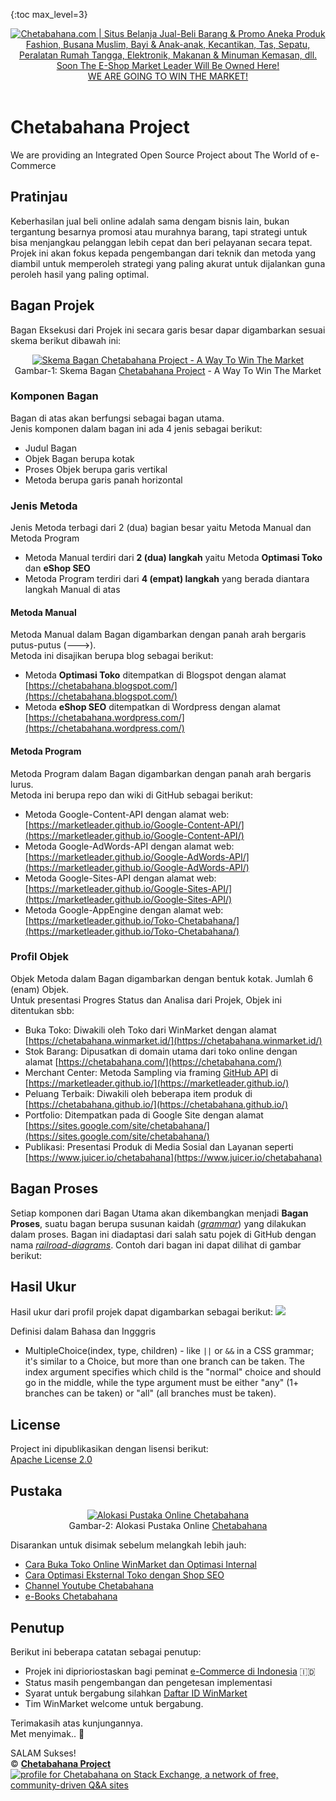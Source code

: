 {:toc max_level=3}


<p align="center"> 
<a href="https://chetabahana.com/">
<img src="https://chetabahana.files.wordpress.com/2018/04/logoweb.png" alt="Chetabahana.com | Situs Belanja Jual-Beli Barang & Promo Aneka Produk Fashion, Busana Muslim, Bayi & Anak-anak, Kecantikan, Tas, Sepatu, Peralatan Rumah Tangga, Elektronik, Makanan & Minuman Kemasan, dll. Soon The E-Shop Market Leader Will Be Owned Here!"></a><br />
<a href="https://github.com/MarketLeader">  
WE ARE GOING TO WIN THE MARKET!
</a><br /><br />
</p>

# Chetabahana Project
We are providing an Integrated Open Source Project about The World of e-Commerce

## Pratinjau
Keberhasilan jual beli online adalah sama dengam bisnis lain, bukan tergantung besarnya promosi atau murahnya barang, tapi strategi untuk bisa menjangkau pelanggan lebih cepat dan beri pelayanan secara tepat. Projek ini akan fokus kepada pengembangan dari teknik dan metoda yang diambil untuk memperoleh strategi yang paling akurat untuk dijalankan guna peroleh hasil yang paling optimal.

## Bagan Projek
Bagan Eksekusi dari Projek ini secara garis besar dapar digambarkan sesuai skema berikut dibawah ini:
<p align="center">  
<a href="https://chetabahana.github.io/"><img src="https://chetabahana.files.wordpress.com/2018/05/diagram.png" alt="Skema Bagan Chetabahana Project - A Way To Win The Market"></a><br>Gambar-1: Skema Bagan <a href="https://github.com/MarketLeader">Chetabahana Project</a> - A Way To Win The Market
</p>

### Komponen Bagan  
Bagan di atas akan berfungsi sebagai bagan utama.  
Jenis komponen dalam bagan ini ada 4 jenis sebagai berikut:
- Judul Bagan
- Objek Bagan berupa kotak
- Proses Objek berupa garis vertikal
- Metoda berupa garis panah horizontal

### Jenis Metoda  
Jenis Metoda terbagi dari 2 (dua) bagian besar yaitu Metoda Manual dan Metoda Program  
- Metoda Manual terdiri dari **2 (dua) langkah** yaitu Metoda **Optimasi Toko** dan **eShop SEO**
- Metoda Program terdiri dari **4 (empat) langkah** yang berada diantara langkah Manual di atas

#### Metoda Manual
Metoda Manual dalam Bagan digambarkan dengan panah arah bergaris putus-putus (--->).  
Metoda ini disajikan berupa blog sebagai berikut:
- Metoda **Optimasi Toko** ditempatkan di Blogspot dengan alamat [https://chetabahana.blogspot.com/](https://chetabahana.blogspot.com/)
- Metoda **eShop SEO** ditempatkan di Wordpress dengan alamat [https://chetabahana.wordpress.com/](https://chetabahana.wordpress.com/)

#### Metoda Program
Metoda Program dalam Bagan digambarkan dengan panah arah bergaris lurus.  
Metoda ini berupa repo dan wiki di GitHub sebagai berikut:
- Metoda Google-Content-API dengan alamat web: [https://marketleader.github.io/Google-Content-API/](https://marketleader.github.io/Google-Content-API/)
- Metoda Google-AdWords-API dengan alamat web: [https://marketleader.github.io/Google-AdWords-API/](https://marketleader.github.io/Google-AdWords-API/)
- Metoda Google-Sites-API dengan alamat web: [https://marketleader.github.io/Google-Sites-API/](https://marketleader.github.io/Google-Sites-API/)
- Metoda Google-AppEngine dengan alamat web: [https://marketleader.github.io/Toko-Chetabahana/](https://marketleader.github.io/Toko-Chetabahana/)

### Profil Objek 
Objek Metoda dalam Bagan digambarkan dengan bentuk kotak. Jumlah 6 (enam) Objek.  
Untuk presentasi Progres Status dan Analisa dari Projek, Objek ini ditentukan sbb:
- Buka Toko: Diwakili oleh Toko dari WinMarket dengan alamat [https://chetabahana.winmarket.id/](https://chetabahana.winmarket.id/) 
- Stok Barang: Dipusatkan di domain utama dari toko online dengan alamat [https://chetabahana.com/](https://chetabahana.com/) 
- Merchant Center: Metoda Sampling via framing [GitHub API](https://developer.github.com/v3/) di [https://marketleader.github.io/](https://marketleader.github.io/) 
- Peluang Terbaik: Diwakili oleh beberapa item produk di [https://chetabahana.github.io/](https://chetabahana.github.io/) 
- Portfolio: Ditempatkan pada di Google Site dengan alamat [https://sites.google.com/site/chetabahana/](https://sites.google.com/site/chetabahana/) 
- Publikasi: Presentasi Produk di Media Sosial dan Layanan seperti [https://www.juicer.io/chetabahana](https://www.juicer.io/chetabahana) 

## Bagan Proses
Setiap komponen dari Bagan Utama akan dikembangkan menjadi **Bagan Proses**, suatu bagan berupa susunan kaidah ([*grammar*](http://en.wikipedia.org/wiki/Grammar)) yang dilakukan dalam proses. Bagan ini diadaptasi dari salah satu pojek di GitHub dengan nama [*railroad-diagrams*](https://github.com/tabatkins/railroad-diagrams). Contoh dari bagan ini dapat dilihat di gambar berikut:

## Hasil  Ukur
Hasil ukur dari profil projek dapat digambarkan sebagai berikut:
![](https://chetabahana.github.io/diagrams/images/rr-multchoice.png)  

Definisi dalam Bahasa dan Ingggris
- MultipleChoice(index, type, children) - like `||` or `&&` in a CSS grammar; it's similar to a Choice, but more than one branch can be taken.  The index argument specifies which child is the "normal" choice and should go in the middle, while the type argument must be either "any" (1+ branches can be taken) or "all" (all branches must be taken).

## License
Project ini dipublikasikan dengan lisensi berikut:  
[Apache License 2.0](https://github.com/MarketLeader/Toko-Chetabahana/blob/master/LICENSE)

## Pustaka
<p align="center"> 
<a href="https://chetabahana.com/#after_header1_3"><img src="https://user-images.githubusercontent.com/36441664/38942532-44c87736-4359-11e8-9ad4-56f7d2b68ced.png" alt="Alokasi Pustaka Online Chetabahana"></a><br>
Gambar-2: Alokasi Pustaka Online <a href= "https://chetabahana.com">Chetabahana</a>
</p>

Disarankan untuk disimak sebelum melangkah lebih jauh:  
- [Cara Buka Toko Online WinMarket dan Optimasi Internal](https://chetabahana.blogspot.com/)
- [Cara Optimasi Eksternal Toko dengan Shop SEO](https://chetabahana.wordpress.com/)
- [Channel Youtube Chetabahana](https://www.youtube.com/channel/UCZlPku9beXzdROCknYLuRNg?view_as=subscriber)
- [e-Books Chetabahana](https://www.scribd.com/user/401259110/Chetabahana)

## Penutup
Berikut ini beberapa catatan sebagai penutup:  
- Projek ini diprioriostaskan bagi peminat [e-Commerce di Indonesia](https://www.youtube.com/watch?v=dd__L8Jh2c4&t=25s) 🇮🇩
- Status masih pengembangan dan pengetesan implementasi
- Syarat untuk bergabung silahkan [Daftar ID WinMarket](https://chetabahana.com/info/tentang-89.html)
- Tim WinMarket welcome untuk bergabung.

Terimakasih atas kunjungannya.  
Met menyimak.. :pray:  

SALAM Sukses!  
:copyright: [**Chetabahana Project**](https://github.com/MarketLeader)  
[![profile for Chetabahana on Stack Exchange, a network of free, community-driven Q&amp;A sites](https://stackexchange.com/users/flair/5054985.png)](https://stackoverflow.com/users/4058484/chetabahana?tab=profile)   

